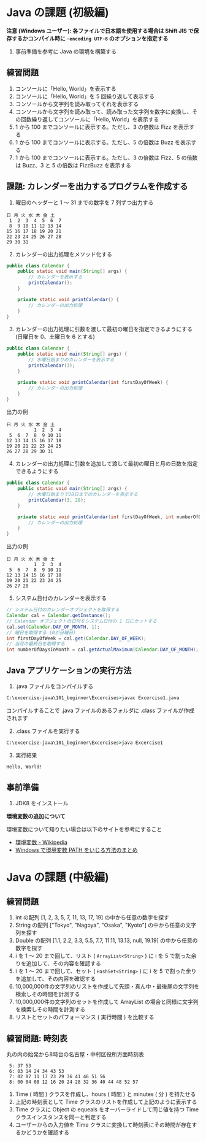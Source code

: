# Java の課題 (初級編)

**注意 (Windows ユーザー): 各ファイルで日本語を使用する場合は Shift JIS で保存するかコンパイル時に ```-encoding UTF-8``` のオプションを指定する**

1. 事前準備を参考に Java の環境を構築する

## 練習問題

1. コンソールに「Hello, World」を表示する
1. コンソールに「Hello, World」を 5 回繰り返して表示する
1. コンソールから文字列を読み取ってそれを表示する
1. コンソールから文字列を読み取って、読み取った文字列を数字に変換し、その回数繰り返してコンソールに「Hello, World」を表示する
1. 1 から 100 までコンソールに表示する。ただし、3 の倍数は Fizz を表示する
1. 1 から 100 までコンソールに表示する。ただし、5 の倍数は Buzz を表示する
1. 1 から 100 までコンソールに表示する。ただし、3 の倍数は Fizz、5 の倍数は Buzz、3 と 5 の倍数は FizzBuzz を表示する

## 課題: カレンダーを出力するプログラムを作成する

1. 曜日のヘッダーと 1 ～ 31 までの数字を 7 列ずつ出力する

```
日 月 火 水 木 金 土
 1  2  3  4  5  6  7
 8  9 10 11 12 13 14
15 16 17 18 19 20 21
22 23 24 25 26 27 28
29 30 31
```

2. カレンダーの出力処理をメソッド化する

```java
public class Calendar {
    public static void main(String[] args) {
        // カレンダーを表示する
        printCalendar();
    }

    private static void printCalendar() {
        // カレンダーの出力処理
    }
}
```

3. カレンダーの出力処理に引数を渡して最初の曜日を指定できるようにする (日曜日を 0、土曜日を 6 とする)

```java
public class Calendar {
    public static void main(String[] args) {
        // 水曜日始まりのカレンダーを表示する
        printCalendar(3);
    }

    private static void printCalendar(int firstDayOfWeek) {
        // カレンダーの出力処理
    }
}
```

出力の例

```
日 月 火 水 木 金 土
          1  2  3  4
 5  6  7  8  9 10 11
12 13 14 15 16 17 18
19 20 21 22 23 24 25
26 27 28 29 30 31
```

4. カレンダーの出力処理に引数を追加して渡して最初の曜日と月の日数を指定できるようにする

```java
public class Calendar {
    public static void main(String[] args) {
        // 水曜日始まりで28日までのカレンダーを表示する
        printCalendar(3, 28);
    }

    private static void printCalendar(int firstDayOfWeek, int numberOfDaysInMonth) {
        // カレンダーの出力処理
    }
}
```

出力の例

```
日 月 火 水 木 金 土
          1  2  3  4
 5  6  7  8  9 10 11
12 13 14 15 16 17 18
19 20 21 22 23 24 25
26 27 28
```

5. システム日付のカレンダーを表示する

```java
// システム日付のカレンダーオブジェクトを取得する
Calendar cal = Calendar.getInstance();
// Calendar オブジェクトの日付をシステム日付の 1 日にセットする
cal.set(Calendar.DAY_OF_MONTH, 1);
// 曜日を取得する (0が日曜日)
int firstDayOfWeek = cal.get(Calendar.DAY_OF_WEEK);
// 当月の最終日を取得する
int numberOfDaysInMonth = cal.getActualMaximum(Calendar.DAY_OF_MONTH);
```

## Java アプリケーションの実行方法

1. .java ファイルをコンパイルする

```cmd
C:\excercise-java\101_beginner\Excercises>javac Excercise1.java
```

コンパイルすることで .java ファイルのあるフォルダに .class ファイルが作成されます

2. .class ファイルを実行する

```cmd
C:\excercise-java\101_beginner\Excercises>java Excercise1
```

3. 実行結果

```cmd
Hello, World!
```

## 事前準備

1. JDK8 をインストール

**環境変数の追加について**

環境変数について知りたい場合は以下のサイトを参考にすること

- [環境変数 - Wikipedia](https://ja.wikipedia.org/wiki/%E7%92%B0%E5%A2%83%E5%A4%89%E6%95%B0)
- [Windows で環境変数 PATH をいじる方法のまとめ](https://qiita.com/sta/items/6d29da0dc7069ffaae60)

# Java の課題 (中級編)

## 練習問題

1. int の配列 [1, 2, 3, 5, 7, 11, 13, 17, 19] の中から任意の数字を探す
1. String の配列 ["Tokyo", "Nagoya", "Osaka", "Kyoto"] の中から任意の文字列を探す
1. Double の配列 [1.1, 2.2, 3.3, 5.5, 7.7, 11.11, 13.13, null, 19.19] の中から任意の数字を探す
1. i を 1 ～ 20 まで回して、リスト ( ```ArrayList<String>``` ) に i を 5 で割った余りを追加して、その内容を確認する
1. i を 1 ～ 20 まで回して、セット ( ```HashSet<String>``` ) に i を 5 で割った余りを追加して、その内容を確認する
1. 10,000,000件の文字列のリストを作成して先頭・真ん中・最後尾の文字列を検索しその時間を計測する
1. 10,000,000件の文字列のセットを作成して ArrayList の場合と同様に文字列を検索しその時間を計測する
1. リストとセットのパフォーマンス ( 実行時間 ) を比較する

## 練習問題: 時刻表

丸の内の始発から8時台の名古屋・中村区役所方面時刻表

```
 5: 37 53
 6: 03 14 24 34 43 53
 7: 02 07 11 17 23 29 36 41 46 51 56
 8: 00 04 08 12 16 20 24 28 32 36 40 44 48 52 57
```
1. Time ( 時間 ) クラスを作成し、hours ( 時間 ) と minutes ( 分 ) を持たせる
2. 上記の時刻表として Time クラスのリストを作成して上記のように表示する
3. Time クラスに Object の equeals をオーバーライドして同じ値を持つ Time クラスインスタンスを同一と判定する
4. ユーザーからの入力値を Time クラスに変換して時刻表にその時間が存在するかどうかを確認する

